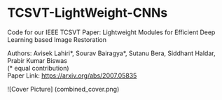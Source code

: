 # TCSVT-LightWeight-CNNs
Code for our IEEE TCSVT Paper: Lightweight Modules for Efficient Deep Learning based Image Restoration

Authors: Avisek Lahiri*, Sourav Bairagya*, Sutanu Bera, Siddhant Haldar, Prabir Kumar Biswas <br/>
(* equal contribution) <br/>
Paper Link: https://arxiv.org/abs/2007.05835  <br/>

![Cover Picture]
(combined_cover.png)
